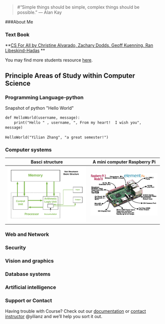 >#“Simple things should be simple, complex things should be possible.” ― Alan Kay 

###About Me

<!-- Please write a short pargraph about you -->





<!--end of modification -->

### Text Book 
**[CS For All by Christine Alvarado, Zachary Dodds, Geoff Kuenning, Ran Libeskind-Hadas](https://www.cs.hmc.edu/csforallbook/) **

You may find more students resource [here](https://www.cs.hmc.edu/twiki/bin/view/CSforAll/). 

## Principle Areas of Study within Computer Science

### Programming Language-python

Snapshot of python "Hello World"
```
def HelloWorld(username, message):
    print("Hello " , username, ", From my heart!  I wish you", message)

HelloWorld("Yilian Zhang", "a great semester!")
```


### Computer systems
Basci structure | A mini computer Raspberry Pi 
----------------|------------------------------
![structure](./basic_structure.png)|![mincomputer](./mincomputer.jpg)

### Web and Network


### Security


### Vision and graphics


### Database systems


### Artificial intelligence


### Support or Contact

Having trouble with Course? Check out our [documentation](https://www.github.com/yilianz/CSCI125) or [contact instructor](yilianz@usca.edu) @yilianz and we’ll help you sort it out.